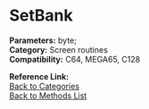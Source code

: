 # SetBank

**Parameters:** byte;  
**Category:** Screen routines  
**Compatibility:** C64, MEGA65, C128  

**Reference Link:**  
[Back to Categories](../categories/screen_routines.md)  
[Back to Methods List](../../SUMMARY.md)

